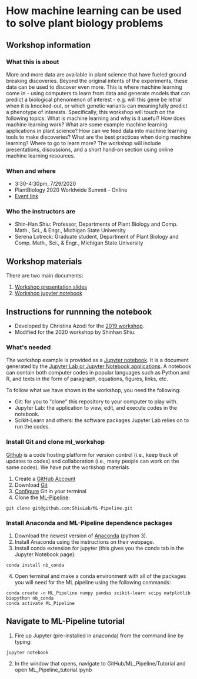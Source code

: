# How machine learning can be used to solve plant biology problems

## Workshop information

### What this is about

More and more data are available in plant science that have fueled ground breaking discoveries. Beyond the original intents of the experiments, these data can be used to discover even more. This is where machine learning come in - using computers to learn from data and generate models that can predict a biological phenomenon of interest - e.g. will this gene be lethal when it is knocked-out, or which genetic variants can meaningfully predict a phenotype of interests. Specifically, this workshop will touch on the following topics: What is machine learning and why is it useful? How does machine learning work? What are some example machine learning applications in plant science? How can we feed data into machine learning tools to make discoveries? What are the best practices when doing machine learning? Where to go to learn more? The workshop will include presentations, discussions, and a short hand-on section using online machine learning resources.

### When and where

* 3:30-4:30pm, 7/29/2020
* PlantBiology 2020 Worldwide Summit - Online
* [Event link](https://www.eventscribe.com/2020/ASPB/fsPopup.asp?Mode=presInfo&PresentationID=742105)

### Who the instructors are

* Shin-Han Shiu: Professor, Departments of Plant Biology and Comp. Math., Sci., & Engr., Michigan State University
* Serena Lotreck: Graduate student, Department of Plant Biology and Comp. Math., Sci., & Engr., Michigan State University

## Workshop materials

There are two main documents:
1. [Workshop presentation slides]()
2. [Workshop jupyter notebook]()

## Instructions for runnning the notebook

* Developed by Christina Azodi for the [2019 workshop](https://github.com/azodichr/ML-Pipeline/tree/master/Workshop).
* Modified for the 2020 workshop by Shinhan Shiu.

### What's needed

The workshop example is provided as a [Jupyter notebook](https://jupyter-notebook-beginner-guide.readthedocs.io/en/latest/what_is_jupyter.html). It is a document generated by the [Jupyter Lab or Jupyter Notebook applications](](https://jupyter.org/install.html)). A notebook can contain both computer codes in popular languages such as Python and R, and texts in the form of paragraph, equations, figures, links, etc.

To follow what we have shown in the workshop, you need the following:
* Git: for you to "clone" this repository to your computer to play with.
* Jupyter Lab: the application to view, edit, and execute codes in the notebook.
* Scikit-Learn and others: the software packages Jupyter Lab relies on to run the codes.

### Install Git and clone ml_workshop

[Github](https://github.com/) is a code hosting platform for version control (i.e., keep track of updates to codes) and collaboration (i.e., many people can work on the same codes). We have put the workshop materials 

1. Create a [GitHub Account](https://github.com/join)
2. Download [Git](https://git-scm.com/book/en/v2/Getting-Started-Installing-Git)
3. [Configure](https://git-scm.com/book/en/v2/Getting-Started-First-Time-Git-Setup) Git in your terminal
4. Clone the [ML-Pipeline](https://github.com/ShiuLab/ML-Pipeline):
```
git clone git@github.com:ShiuLab/ML-Pipeline.git
```


### Install Anaconda and ML-Pipeline dependence packages
1. Download the newest version of [Anaconda](https://www.anaconda.com/distribution/) (python 3).
2. Install Anaconda using the instructions on their webpage.
3. Install conda extension for jupyter (this gives you the conda tab in the Jupyter Notebook page):
```
conda install nb_conda
```
4. Open terminal and make a conda environment with all of the packages you will need for the ML pipeline using the following commands:
```
conda create -n ML_Pipeline numpy pandas scikit-learn scipy matplotlib biopython nb_conda
conda activate ML_Pipeline
```

## Navigate to ML-Pipeline tutorial 
1. Fire up Jupyter (pre-installed in anaconda) from the command line by typing:
```
jupyter notebook
```
2. In the window that opens, navigate to GitHub/ML_Pipeline/Tutorial and open ML_Pipeline_tutorial.ipynb
